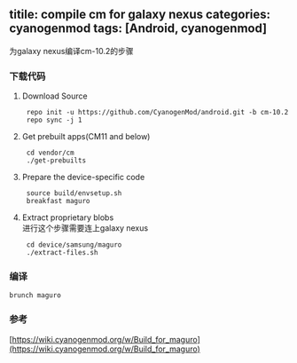 titile: compile cm for galaxy nexus
categories: cyanogenmod
tags: [Android, cyanogenmod]
---
为galaxy nexus编译cm-10.2的步骤

### 下载代码
1. Download Source

        repo init -u https://github.com/CyanogenMod/android.git -b cm-10.2
        repo sync -j 1

2. Get prebuilt apps(CM11 and below)

        cd vendor/cm
        ./get-prebuilts
 
3. Prepare the device-specific code

        source build/envsetup.sh
        breakfast maguro
   
4. Extract proprietary blobs   
进行这个步骤需要连上galaxy nexus

        cd device/samsung/maguro
        ./extract-files.sh   

### 编译
    brunch maguro

### 参考
[https://wiki.cyanogenmod.org/w/Build_for_maguro](https://wiki.cyanogenmod.org/w/Build_for_maguro)